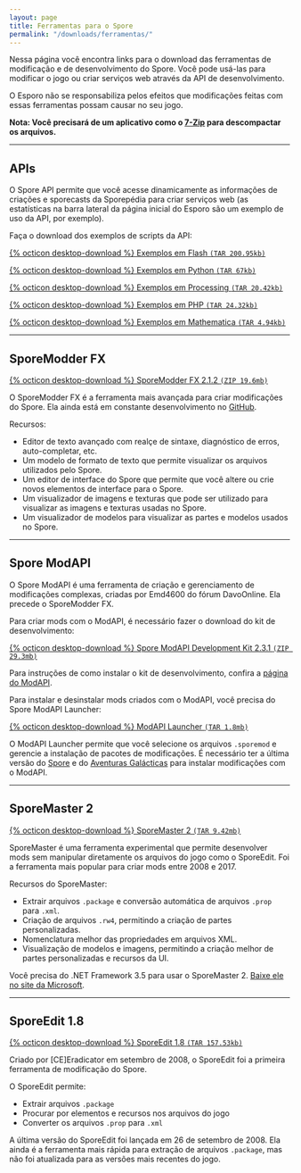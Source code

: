 ```yaml
---
layout: page
title: Ferramentas para o Spore
permalink: "/downloads/ferramentas/"
---
```




Nessa página você encontra links para o download das ferramentas de modificação e de desenvolvimento do Spore. Você pode usá-las para modificar o jogo ou criar serviços web através da API de desenvolvimento.

O Esporo não se responsabiliza pelos efeitos que modificações feitas com essas ferramentas possam causar no seu jogo.

**Nota: Você precisará de um aplicativo como o [7-Zip](https://www.7-zip.org) para descompactar os arquivos.**

---

## APIs

O Spore API permite que você acesse dinamicamente as informações de criações e sporecasts da Sporepédia para criar serviços web (as estatísticas na barra lateral da página inicial do Esporo são um exemplo de uso da API, por exemplo).

Faça o download dos exemplos de scripts da API:

[{% octicon desktop-download %} Exemplos em Flash `(TAR 200.95kb)`](https://cloudup.com/files/iKHlvLQ583P/download)

[{% octicon desktop-download %} Exemplos em Python `(TAR 67kb)`](https://cloudup.com/files/i4vVadQWSIj/download)

[{% octicon desktop-download %} Exemplos em Processing `(TAR 20.42kb)`](https://cloudup.com/files/iI8p6pp2iPr/download)

[{% octicon desktop-download %} Exemplos em PHP `(TAR 24.32kb)`](https://cloudup.com/files/iUsg5RHaK3Z/download)

[{% octicon desktop-download %} Exemplos em Mathematica `(TAR 4.94kb)`](https://cloudup.com/files/injQ6E7O-l1/download)

---

## SporeModder FX

[{% octicon desktop-download %} SporeModder FX 2.1.2 `(ZIP 19.6mb)`](https://github.com/Emd4600/SporeModder-FX/releases/download/v2.1.2/SporeModder.FX.zip)

O SporeModder FX é a ferramenta mais avançada para criar modificações do Spore. Ela ainda está em constante desenvolvimento no [GitHub](https://github.com/Emd4600/SporeModder-FX).

Recursos:

- Editor de texto avançado com realçe de sintaxe, diagnóstico de erros, auto-completar, etc.
- Um modelo de formato de texto que permite visualizar os arquivos utilizados pelo Spore.
- Um editor de interface do Spore que permite que você altere ou crie novos elementos de interface para o Spore.
- Um visualizador de imagens e texturas que pode ser utilizado para visualizar as imagens e texturas usadas no Spore.
- Um visualizador de modelos para visualizar as partes e modelos usados no Spore.

---

## Spore ModAPI

O Spore ModAPI é uma ferramenta de criação e gerenciamento de modificações complexas, criadas por Emd4600 do fórum DavoOnline. Ela precede o SporeModder FX.

Para criar mods com o ModAPI, é necessário fazer o download do kit de desenvolvimento:

[{% octicon desktop-download %} Spore ModAPI Development Kit 2.3.1 `(ZIP 29.3mb)`](https://github.com/Emd4600/Spore-ModAPI/releases/download/v2.3.1/Spore.ModAPI.Development.Kit.2.3.1.zip)

Para instruções de como instalar o kit de desenvolvimento, confira a [página do ModAPI](https://github.com/Emd4600/Spore-ModAPI/releases).

Para instalar e desinstalar mods criados com o ModAPI, você precisa do Spore ModAPI Launcher:

[{% octicon desktop-download %} ModAPI Launcher `(TAR 1.8mb)`](https://cloudup.com/files/i8Dpb7A6CxM/download)

O ModAPI Launcher permite que você selecione os arquivos `.sporemod` e gerencie a instalação de pacotes de modificações. É necessário ter a última versão do [Spore](https://guia.esporo.net/wiki/Spore) e do [Aventuras Galácticas](https://guia.esporo.net/wiki/Spore:_Aventuras_Galácticas) para instalar modificações com o ModAPI.

---

## SporeMaster 2

[{% octicon desktop-download %} SporeMaster 2 `(TAR 9.42mb)`](https://cloudup.com/files/i5Uz757efQE/download)

SporeMaster é uma ferramenta experimental que permite desenvolver mods sem manipular diretamente os arquivos do jogo como o SporeEdit. Foi a ferramenta mais popular para criar mods entre 2008 e 2017.

Recursos do SporeMaster:

- Extrair arquivos `.package` e conversão automática de arquivos `.prop` para `.xml`.
- Criação de arquivos `.rw4`, permitindo a criação de partes personalizadas.
- Nomenclatura melhor das propriedades em arquivos XML.
- Visualização de modelos e imagens, permitindo a criação melhor de partes personalizadas e recursos da UI.

Você precisa do .NET Framework 3.5 para usar o SporeMaster 2. [Baixe ele no site da Microsoft](https://www.microsoft.com/en-us/download/details.aspx?id=22).

---

## SporeEdit 1.8

[{% octicon desktop-download %} SporeEdit 1.8 `(TAR 157.53kb)`](https://cloudup.com/files/ivUGJTRRgVM/download)

Criado por [CE]Eradicator em setembro de 2008, o SporeEdit foi a primeira ferramenta de modificação do Spore.

O SporeEdit permite:

- Extrair arquivos `.package`
- Procurar por elementos e recursos nos arquivos do jogo
- Converter os arquivos `.prop` para `.xml`


A última versão do SporeEdit foi lançada em 26 de setembro de 2008. Ela ainda é a ferramenta mais rápida para extração de arquivos `.package`, mas não foi atualizada para as versões mais recentes do jogo.
